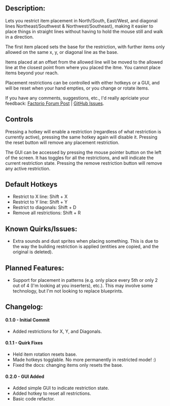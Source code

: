## Description:
Lets you restrict item placement in North/South, East/West, and diagonal lines Northeast/Southwest & Northwest/Southeast), making it easier to place things in straight lines without having to hold the mouse still and walk in a direction.

The first item placed sets the base for the restriction, with further items only allowed on the same x, y, or diagonal line as the base.

Items placed at an offset from the allowed line will be moved to the allowed line at the closest point from where you placed the itme. You cannot place items beyond your reach.

Placement restrictions can be controlled with either hotkeys or a GUI, and will be reset when your hand empties, or you change or rotate items.

If you have any comments, suggestions, etc., I'd really apriciate your feedback: [Factorio Forum Post](https://forums.factorio.com/viewtopic.php?f=97&t=42641) | [GitHub Issues](https://github.com/AkkaWakka/MouseBits/issues).

## Controls
Pressing a hotkey will enable a restriction (regardless of what restriction is currently active), pressing the same hotkey again will disable it.  Pressing the reset button will remove any placement restriction.

The GUI can be accessed by pressing the mouse pointer button on the left of the screen.  It has toggles for all the restrictions, and will indicate the current restriction state.  Pressing the remove restriction button will remove any active restriction.

## Default Hotkeys
- Restrict to X line: Shift + X
- Restrict to Y line: Shift + Y
- Restrict to diagonals: Shift + D
- Remove all restrictions: Shift + R

## Known Quirks/Issues:
- Extra sounds and dust sprites when placing something. This is due to the way the building restriction is applied (entities are copied, and the original is deleted).

## Planned Features:
- Support for placement in patterns (e.g. only place every 5th or only 2 out of 4 (I'm looking at you inserters), etc.). This may involve some technology, but I'm not looking to replace blueprints.

## Changelog:
#### 0.1.0 - Initial Commit
- Added restrictions for X, Y, and Diagonals.

#### 0.1.1 - Quirk Fixes
- Held item rotation resets base.
- Made hotkeys togglable.  No more permanently in restricted mode! :)
- Fixed the docs: changing items only resets the base.

#### 0.2.0 - GUI Added
- Added simple GUI to indicate restriction state.
- Added hotkey to reset all restrictions.
- Basic code refactor.
